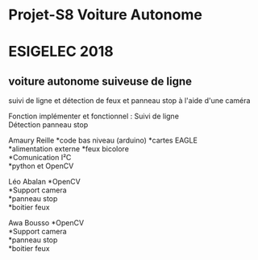 # Projet-S8 Voiture Autonome

# ESIGELEC 2018


## voiture autonome suiveuse de ligne

suivi de ligne et détection de feux et panneau stop à l'aide d'une caméra



Fonction implémenter et fonctionnel : Suivi de ligne                                     
                                     Détection panneau stop




Amaury Reille       *code bas niveau (arduino)
                    *cartes EAGLE                 
                    *alimentation externe
                    *feux bicolore                    
                    *Comunication I²C                    
                    *python et OpenCV
                    

Léo Abalan          *OpenCV                    
                    *Support camera                    
                    *panneau stop                    
                    *boitier feux
                    
Awa Bousso          *OpenCV                    
                    *Support camera                    
                    *panneau stop                    
                    *boitier feux



